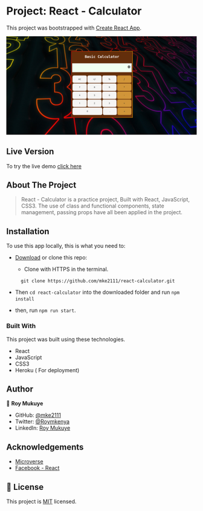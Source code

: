 # Project: React - Calculator

This project was bootstrapped with [Create React App](https://github.com/facebook/create-react-app).

<p align='center' class='d-flex'>
  <!-- ![screenshot](./Screenshot.png) -->
    <span align="">
    <img  title='wave' alt='waving' src='./calcu.png'>
  </span>
</p>

## Live Version

To try the live demo [click here](https://rcalculatorr.herokuapp.com/)

## About The Project

> React - Calculator is a practice project, Built with React, JavaScript, CSS3. The use of class and functional components, state management, passing props have all been applied in the project.

## Installation

To use this app locally, this is what you need to:

- [Download](https://github.com/mke2111/react-calculator.git) or clone this repo:

  - Clone with HTTPS in the terminal.

  ```
    git clone https://github.com/mke2111/react-calculator.git

  ```

- Then `cd react-calculator` into the downloaded folder and run `npm install`
- then, run `npm run start`.

### Built With

This project was built using these technologies.

- React
- JavaScript
- CSS3
- Heroku ( For deployment)

## Author

👤 **Roy Mukuye**

- GitHub: [@mke2111](https://github.com/mke2111)
- Twitter: [@Roymkenya](https://twitter.com/Roymkenya)
- LinkedIn: [Roy Mukuye](https://www.linkedin.com/in/roy-mukuye-42b07b1b4)

<!-- ACKNOWLEDGEMENTS -->

## Acknowledgements

- [Microverse](https://www.microverse.org/)
- [Facebook - React](https://github.com/facebook/create-react-app)

## 📝 License

This project is [MIT](https://opensource.org/licenses/MIT) licensed.
